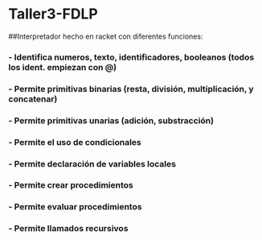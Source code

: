 # Taller3-FDLP

##Interpretador hecho en racket con diferentes funciones: 

### - Identifica numeros, texto, identificadores, booleanos (todos los ident. empiezan con @)
### - Permite primitivas binarias (resta, división, multiplicación, y concatenar)
### - Permite primitivas unarias (adición, substracción)
### - Permite el uso de condicionales
### - Permite declaración de variables locales
### - Permite crear procedimientos
### - Permite evaluar procedimientos
### - Permite llamados recursivos